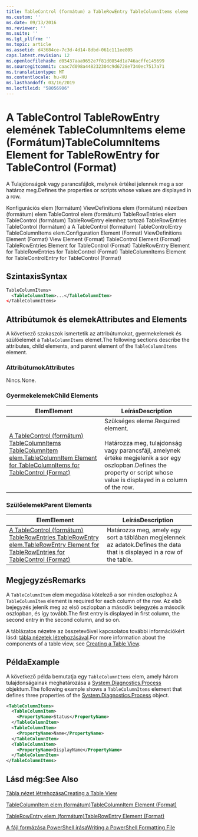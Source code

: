 ```yaml
---
title: TableControl (formátum) a TableRowEntry TableColumnItems eleme |} A Microsoft Docs
ms.custom: ''
ms.date: 09/13/2016
ms.reviewer: ''
ms.suite: ''
ms.tgt_pltfrm: ''
ms.topic: article
ms.assetid: d43684ce-7c3d-4d14-8dbd-061c111ee805
caps.latest.revision: 12
ms.openlocfilehash: d05437aaa9652e7f81d0854d1a746acffe145699
ms.sourcegitcommit: caac7d098a448232304c9d6728e7340ec7517a71
ms.translationtype: MT
ms.contentlocale: hu-HU
ms.lasthandoff: 03/16/2019
ms.locfileid: "58056906"
---
```

# <a name="tablecolumnitems-element-for-tablerowentry-for-tablecontrol-format"></a><span data-ttu-id="318eb-102">A TableControl TableRowEntry elemének TableColumnItems eleme (Formátum)</span><span class="sxs-lookup"><span data-stu-id="318eb-102">TableColumnItems Element for TableRowEntry for TableControl (Format)</span></span>

<span data-ttu-id="318eb-103">A Tulajdonságok vagy parancsfájlok, melynek értékei jelennek meg a sor határoz meg.</span><span class="sxs-lookup"><span data-stu-id="318eb-103">Defines the properties or scripts whose values are displayed in a row.</span></span>

<span data-ttu-id="318eb-104">Konfigurációs elem (formátum) ViewDefinitions elem (formátum) nézetben (formátum) elem TableControl elem (formátum) TableRowEntries elem TableControl (formátum) TableRowEntry elemhez tartozó TableRowEntries TableControl (formátum) a A TableControl (formátum) TableControlEntry TableColumnItems elem.</span><span class="sxs-lookup"><span data-stu-id="318eb-104">Configuration Element (Format) ViewDefinitions Element (Format) View Element (Format) TableControl Element (Format) TableRowEntries Element for TableControl (Format) TableRowEntry Element for TableRowEntries for TableControl (Format) TableColumnItems Element for TableControlEntry for TableControl (Format)</span></span>

## <a name="syntax"></a><span data-ttu-id="318eb-105">Szintaxis</span><span class="sxs-lookup"><span data-stu-id="318eb-105">Syntax</span></span>

```xml
TableColumnItems>
  <TableColumnItem>...</TableColumnItem>
</TableColumnItems>
```

## <a name="attributes-and-elements"></a><span data-ttu-id="318eb-106">Attribútumok és elemek</span><span class="sxs-lookup"><span data-stu-id="318eb-106">Attributes and Elements</span></span>

<span data-ttu-id="318eb-107">A következő szakaszok ismertetik az attribútumokat, gyermekelemek és szülőelemét a `TableColumnItems` elemet.</span><span class="sxs-lookup"><span data-stu-id="318eb-107">The following sections describe the attributes, child elements, and parent element of the `TableColumnItems` element.</span></span>

### <a name="attributes"></a><span data-ttu-id="318eb-108">Attribútumok</span><span class="sxs-lookup"><span data-stu-id="318eb-108">Attributes</span></span>

<span data-ttu-id="318eb-109">Nincs.</span><span class="sxs-lookup"><span data-stu-id="318eb-109">None.</span></span>

### <a name="child-elements"></a><span data-ttu-id="318eb-110">Gyermekelemek</span><span class="sxs-lookup"><span data-stu-id="318eb-110">Child Elements</span></span>

|<span data-ttu-id="318eb-111">Elem</span><span class="sxs-lookup"><span data-stu-id="318eb-111">Element</span></span>|<span data-ttu-id="318eb-112">Leírás</span><span class="sxs-lookup"><span data-stu-id="318eb-112">Description</span></span>|
|-------------|-----------------|
|[<span data-ttu-id="318eb-113">A TableControl (formátum) TableColumnItems TableColumnItem elem.</span><span class="sxs-lookup"><span data-stu-id="318eb-113">TableColumnItem Element for TableColumnItems for TableControl (Format)</span></span>](./tablecolumnitem-element-for-tablecolumnitems-for-tablecontrol-format.md)|<span data-ttu-id="318eb-114">Szükséges eleme.</span><span class="sxs-lookup"><span data-stu-id="318eb-114">Required element.</span></span><br /><br /> <span data-ttu-id="318eb-115">Határozza meg, tulajdonság vagy parancsfájl, amelynek értéke megjelenik a sor egy oszlopban.</span><span class="sxs-lookup"><span data-stu-id="318eb-115">Defines the property or script whose value is displayed in a column of the row.</span></span>|

### <a name="parent-elements"></a><span data-ttu-id="318eb-116">Szülőelemek</span><span class="sxs-lookup"><span data-stu-id="318eb-116">Parent Elements</span></span>

|<span data-ttu-id="318eb-117">Elem</span><span class="sxs-lookup"><span data-stu-id="318eb-117">Element</span></span>|<span data-ttu-id="318eb-118">Leírás</span><span class="sxs-lookup"><span data-stu-id="318eb-118">Description</span></span>|
|-------------|-----------------|
|[<span data-ttu-id="318eb-119">A TableControl (formátum) TableRowEntries TableRowEntry elem.</span><span class="sxs-lookup"><span data-stu-id="318eb-119">TableRowEntry Element for TableRowEntries for TableControl (Format)</span></span>](./tablerowentry-element-for-tablerowentries-for-tablecontrol-format.md)|<span data-ttu-id="318eb-120">Határozza meg, amely egy sort a táblában megjelennek az adatok.</span><span class="sxs-lookup"><span data-stu-id="318eb-120">Defines the data that is displayed in a row of the table.</span></span>|

## <a name="remarks"></a><span data-ttu-id="318eb-121">Megjegyzés</span><span class="sxs-lookup"><span data-stu-id="318eb-121">Remarks</span></span>

<span data-ttu-id="318eb-122">A `TableColumnItem` elem megadása kötelező a sor minden oszlophoz.</span><span class="sxs-lookup"><span data-stu-id="318eb-122">A `TableColumnItem` element is required for each column of the row.</span></span> <span data-ttu-id="318eb-123">Az első bejegyzés jelenik meg az első oszlopban a második bejegyzés a második oszlopban, és így tovább.</span><span class="sxs-lookup"><span data-stu-id="318eb-123">The first entry is displayed in first column, the second entry in the second column, and so on.</span></span>

<span data-ttu-id="318eb-124">A táblázatos nézetre az összetevőivel kapcsolatos további információkért lásd: [tábla nézetek létrehozásával](./creating-a-table-view.md).</span><span class="sxs-lookup"><span data-stu-id="318eb-124">For more information about the components of a table view, see [Creating a Table View](./creating-a-table-view.md).</span></span>

## <a name="example"></a><span data-ttu-id="318eb-125">Példa</span><span class="sxs-lookup"><span data-stu-id="318eb-125">Example</span></span>

<span data-ttu-id="318eb-126">A következő példa bemutatja egy `TableColumnItems` elem, amely három tulajdonságainak meghatározása a [System.Diagnostics.Process](/dotnet/api/System.Diagnostics.Process) objektum.</span><span class="sxs-lookup"><span data-stu-id="318eb-126">The following example shows a `TableColumnItems` element that defines three properties of the [System.Diagnostics.Process](/dotnet/api/System.Diagnostics.Process) object.</span></span>

```xml
<TableColumnItems>
  <TableColumnItem>
    <PropertyName>Status</PropertyName>
  </TableColumnItem>
  <TableColumnItem>
    <PropertyName>Name</PropertyName>
  </TableColumnItem>
  <TableColumnItem>
    <PropertyName>DisplayName</PropertyName>
  </TableColumnItem>
</TableColumnItems>

```

## <a name="see-also"></a><span data-ttu-id="318eb-127">Lásd még:</span><span class="sxs-lookup"><span data-stu-id="318eb-127">See Also</span></span>

[<span data-ttu-id="318eb-128">Tábla nézet létrehozása</span><span class="sxs-lookup"><span data-stu-id="318eb-128">Creating a Table View</span></span>](./creating-a-table-view.md)

[<span data-ttu-id="318eb-129">TableColumnItem elem (formátum)</span><span class="sxs-lookup"><span data-stu-id="318eb-129">TableColumnItem Element (Format)</span></span>](./tablecolumnitem-element-for-tablecolumnitems-for-tablecontrol-format.md)

[<span data-ttu-id="318eb-130">TableRowEntry elem (formátum)</span><span class="sxs-lookup"><span data-stu-id="318eb-130">TableRowEntry Element (Format)</span></span>](./tablerowentry-element-for-tablerowentries-for-tablecontrol-format.md)

[<span data-ttu-id="318eb-131">A fájl formázása PowerShell írása</span><span class="sxs-lookup"><span data-stu-id="318eb-131">Writing a PowerShell Formatting File</span></span>](./writing-a-powershell-formatting-file.md)
